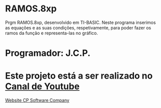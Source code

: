 # RAMOS.8xp
Prgm RAMOS.8xp, desenvolvido em TI-BASIC. Neste programa inserimos as equações e as suas condições, respetivamente, para poder fazer os ramos da função e representa-las no gráfico.
<h1>Programador: J.C.P.</h1>
<h1>Este projeto está a ser realizado no <a href="https://www.youtube.com/channel/UCEnS6bC9465grgPC7--19Mw">Canal de Youtube</a></h1>
<p><a href="http://cpsoftwarecompany.epizy.com" title="Ir para Website da CP Software Company" target="_blank">Website CP Software Company</a></p>
